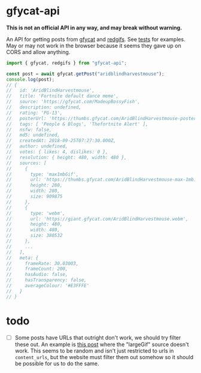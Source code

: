 # gfycat-api

**This is not an official API in any way, and may break without warning.**

An API for getting posts from [gfycat](https://www.gfycat.com/) and [redgifs](https://redgifs.com/). See [tests](/test) for examples. May or may not work in the browser because it seems they gave up on CORS and allow anything.

```ts
import { gfycat, redgifs } from "gfycat-api";

const post = await gfycat.getPost("aridblindharvestmouse");
console.log(post);
// {
//   id: 'AridBlindHarvestmouse',
//   title: 'Fortnite default dance meme',
//   source: 'https://gfycat.com/MadeupBossyFish',
//   description: undefined,
//   rating: 'PG-13',
//   posterUrl: 'https://thumbs.gfycat.com/AridBlindHarvestmouse-poster.jpg',
//   tags: [ 'People & Blogs', 'Thefortnite Alert' ],
//   nsfw: false,
//   md5: undefined,
//   createdAt: 2018-09-25T07:27:30.000Z,
//   author: undefined,
//   votes: { likes: 4, dislikes: 0 },
//   resolution: { height: 480, width: 480 },
//   sources: [
//     {
//       type: 'max1mbGif',
//       url: 'https://thumbs.gfycat.com/AridBlindHarvestmouse-max-1mb.gif',
//       height: 280,
//       width: 280,
//       size: 909875
//     },
//     {
//       type: 'webm',
//       url: 'https://giant.gfycat.com/AridBlindHarvestmouse.webm',
//       height: 480,
//       width: 480,
//       size: 380532
//     },
//     ...
//   ],
//   meta: {
//     frameRate: 30.03003,
//     frameCount: 200,
//     hasAudio: false,
//     hasTransparency: false,
//     averageColour: '#E3FFFE'
//   }
// }
```

# todo

- [ ] Some posts have URLs that outright don't work, we should try filter these out. An example is [this post](https://api.gfycat.com/v1/gfycats/AnchoredGlaringArmadillo) where the "largeGif" source doesn't work. This seems to be random and isn't just restricted to urls in `content_urls`, but the website must filter them out somehow so it should be possible for us to do the same. 